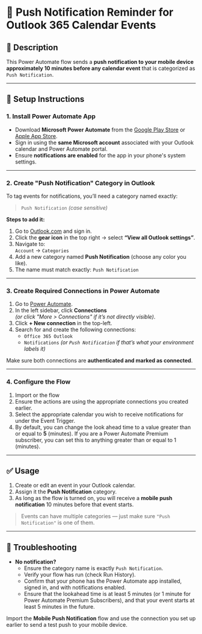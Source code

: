 # 📲 Push Notification Reminder for Outlook 365 Calendar Events

## 📄 Description
This Power Automate flow sends a **push notification to your mobile device approximately 10 minutes before any calendar event** that is categorized as `Push Notification`.

---

## 🔧 Setup Instructions

### 1. Install Power Automate App
- Download **Microsoft Power Automate** from the [Google Play Store](https://play.google.com/store/apps/details?id=com.microsoft.flow) or [Apple App Store](https://apps.apple.com/app/microsoft-power-automate/id1408018998).
- Sign in using the **same Microsoft account** associated with your Outlook calendar and Power Automate portal.
- Ensure **notifications are enabled** for the app in your phone's system settings.

---

### 2. Create "Push Notification" Category in Outlook
To tag events for notifications, you’ll need a category named exactly:

> `Push Notification` *(case sensitive)*

**Steps to add it:**
1. Go to [Outlook.com](https://outlook.com) and sign in.
2. Click the **gear icon** in the top right → select **“View all Outlook settings”**.
3. Navigate to:  
   `Account` → `Categories`
4. Add a new category named **Push Notification** (choose any color you like).
5. The name must match exactly: `Push Notification`

---

### 3. Create Required Connections in Power Automate
1. Go to [Power Automate](https://make.powerautomate.com).
2. In the left sidebar, click **Connections**  
   *(or click "More > Connections" if it’s not directly visible)*.
3. Click **+ New connection** in the top-left.
4. Search for and create the following connections:
   - `Office 365 Outlook`
   - `Notifications` *(or `Push Notification` if that’s what your environment labels it)*

Make sure both connections are **authenticated and marked as connected**.

---

### 4. Configure the Flow
1. Import or the flow
2. Ensure the actions are using the appropriate connections you created earlier.
3. Select the appropriate calendar you wish to receive notifications for under the Event Trigger.
4. By default, you can change the look ahead time to a value greater than or equal to **5** (minutes). If you are a Power Automate Premium subscriber, you can set this to anything greater than or equal to 1 (minutes).

---

## ✅ Usage

1. Create or edit an event in your Outlook calendar.
2. Assign it the **Push Notification** category.
3. As long as the flow is turned on, you will receive a **mobile push notification** 10 minutes before that event starts.

> Events can have multiple categories — just make sure `"Push Notification"` is one of them.

---

## 🧪 Troubleshooting

- **No notification?**
  - Ensure the category name is exactly `Push Notification`.
  - Verify your flow has run (check Run History).
  - Confirm that your phone has the Power Automate app installed, signed in, and with notifications enabled.
  - Ensure that the lookahead time is at least 5 minutes (or 1 minute for Power Automate Premium Subscribers), and that your event starts at least 5 minutes in the future.

 Import the **Mobile Push Notification** flow and use the connection you set up earlier to send a test push to your mobile device.
